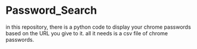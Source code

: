 # Password_Search
in this repository, there is a python code to display your chrome passwords based on the URL you give to it.
all it needs is a csv file of chrome passwords.
